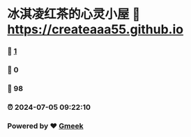 # 冰淇凌红茶的心灵小屋 :link: https://createaaa55.github.io 
### :page_facing_up: [1](https://createaaa55.github.io/tag.html) 
### :speech_balloon: 0 
### :hibiscus: 98 
### :alarm_clock: 2024-07-05 09:22:10 
### Powered by :heart: [Gmeek](https://github.com/Meekdai/Gmeek)
